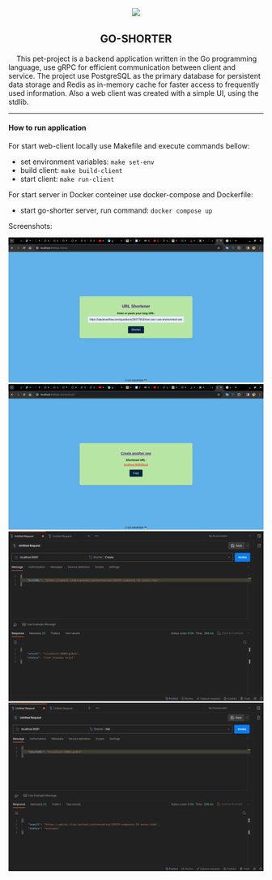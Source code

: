 <p align="center" ><img src="https://media.tenor.com/L7YcQoDk9dsAAAAi/cut-it-out-scissors.gif" height="50"/></p> 
<h2 align="center">GO-SHORTER</h2>

&nbsp;&nbsp;&nbsp;&nbsp;This pet-project is a backend application written in the Go programming language, use gRPC for efficient communication between client and service. The project use PostgreSQL as the primary database for persistent data storage and Redis as in-memory cache for faster access to frequently used information. Also a web client was created with a simple UI, using the stdlib.

-----------------------------------------------------------------------------------------------------------------------------------------------------------------------------------------------------

<h4>How to run application</h4>

For start web-client locally use Makefile and execute commands bellow:

- set environment variables: `make set-env`
- build client: `make build-client`
- start client: `make run-client`

For start server in Docker conteiner use docker-compose and Dockerfile:

- start go-shorter server, run command: `docker compose up`

Screenshots:

![screen-1](https://github.com/yherasymets/go-shorter/blob/main/screenshots/Screenshot1.png) 
![screen-2](https://github.com/yherasymets/go-shorter/blob/main/screenshots/Screenshot2.png) 
![screen-3](https://github.com/yherasymets/go-shorter/blob/main/screenshots/Screenshot3.png) 
![screen-4](https://github.com/yherasymets/go-shorter/blob/main/screenshots/Screenshot4.png) 

